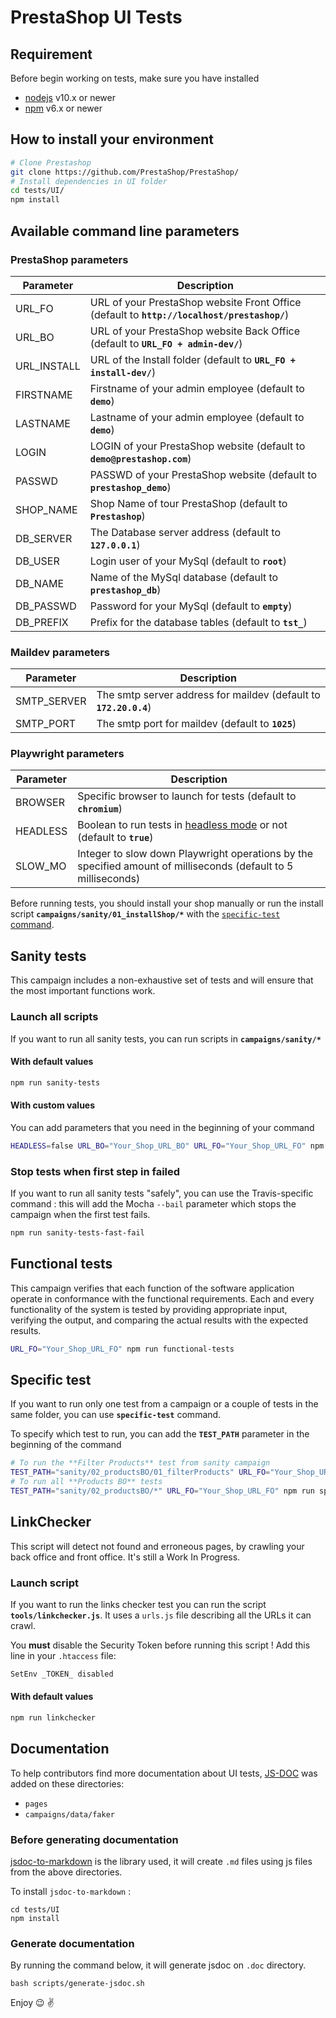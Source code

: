 # PrestaShop UI Tests

## Requirement

Before begin working on tests, make sure you have installed 

* [nodejs](https://nodejs.org/) v10.x or newer
* [npm](https://www.npmjs.com/) v6.x or newer

## How to install your environment

```bash
# Clone Prestashop
git clone https://github.com/PrestaShop/PrestaShop/
# Install dependencies in UI folder
cd tests/UI/
npm install
```

## Available command line parameters

### PrestaShop parameters

| Parameter           | Description      |
|---------------------|----------------- |
| URL_FO              | URL of your PrestaShop website Front Office (default to **`http://localhost/prestashop/`**) |
| URL_BO              | URL of your PrestaShop website Back Office (default to **`URL_FO + admin-dev/`**) |
| URL_INSTALL         | URL of the Install folder (default to **`URL_FO + install-dev/`**) |
| FIRSTNAME           | Firstname of your admin employee (default to **`demo`**) |
| LASTNAME            | Lastname of your admin employee (default to **`demo`**) |
| LOGIN               | LOGIN of your PrestaShop website (default to **`demo@prestashop.com`**) |
| PASSWD              | PASSWD of your PrestaShop website (default to **`prestashop_demo`**) |
| SHOP_NAME            | Shop Name of tour PrestaShop (default to **`Prestashop`**) |
| DB_SERVER           | The Database server address (default to **`127.0.0.1`**) |
| DB_USER             | Login user of your MySql (default to **`root`**) |
| DB_NAME             | Name of the MySql database (default to **`prestashop_db`**) |
| DB_PASSWD           | Password for your MySql (default to **`empty`**) |
| DB_PREFIX           | Prefix for the database tables (default to **`tst_`**) |

### Maildev parameters

| Parameter           | Description                                          |
|---------------------|----------------------------------------------------- |
| SMTP_SERVER             | The smtp server address for maildev (default to **`172.20.0.4`**)|
| SMTP_PORT            | The smtp port for maildev (default to **`1025`**)|

### Playwright parameters

| Parameter           | Description                                          |
|---------------------|----------------------------------------------------- |
| BROWSER             | Specific browser to launch for tests (default to **`chromium`**) |
| HEADLESS            | Boolean to run tests in [headless mode](https://en.wikipedia.org/wiki/Headless_software) or not (default to **`true`**) |
| SLOW_MO             | Integer to slow down Playwright operations by the specified amount of milliseconds (default to 5 milliseconds) |

Before running tests, you should install your shop manually or run the install script **`campaigns/sanity/01_installShop/*`** with the [`specific-test` command](README.md#specific-test).

## Sanity tests 

This campaign includes a non-exhaustive set of tests and will ensure that the most important functions work.

### Launch all scripts
If you want to run all sanity tests, you can run scripts in **`campaigns/sanity/*`**

#### With default values

```bash
npm run sanity-tests
```

#### With custom values
You can add parameters that you need in the beginning of your command 
```bash
HEADLESS=false URL_BO="Your_Shop_URL_BO" URL_FO="Your_Shop_URL_FO" npm run sanity-tests
```

### Stop tests when first step in failed
If you want to run all sanity tests "safely", you can use the Travis-specific command : this will add the Mocha `--bail` parameter which stops the campaign when the first test fails.

```bash
npm run sanity-tests-fast-fail
```

## Functional tests 
This campaign verifies that each function of the software application operate in conformance with the functional requirements. 
Each and every functionality of the system is tested by providing appropriate input, verifying the output, and comparing the actual results with the expected results.

```bash
URL_FO="Your_Shop_URL_FO" npm run functional-tests
```

## Specific test 
If you want to run only one test from a campaign or a couple of tests in the same folder, you can use **`specific-test`** command.

To specify which test to run, you can add the **`TEST_PATH`** parameter in the beginning of the command

```bash
# To run the **Filter Products** test from sanity campaign
TEST_PATH="sanity/02_productsBO/01_filterProducts" URL_FO="Your_Shop_URL_FO" npm run specific-test
# To run all **Products BO** tests 
TEST_PATH="sanity/02_productsBO/*" URL_FO="Your_Shop_URL_FO" npm run specific-test
```


## LinkChecker
This script will detect not found and erroneous pages, by crawling your back office and front office. It's still a Work In Progress.


### Launch script
If you want to run the links checker test you can run the script **`tools/linkchecker.js`**.
It uses a `urls.js` file describing all the URLs it can crawl.

You **must** disable the Security Token before running this script ! Add this line in your `.htaccess` file:

```bash
SetEnv _TOKEN_ disabled
``` 

#### With default values

```bash
npm run linkchecker
```

## Documentation

To help contributors find more documentation about UI tests, [JS-DOC](https://jsdoc.app/) was added on these directories:

- `pages`
- `campaigns/data/faker`

### Before generating documentation

[jsdoc-to-markdown](https://github.com/jsdoc2md/jsdoc-to-markdown) is the library used, it will create `.md` files using js files from the above directories.

To install `jsdoc-to-markdown` :
```shell
cd tests/UI
npm install
```

### Generate documentation

By running the command below, it will generate jsdoc on `.doc` directory.

```shell
bash scripts/generate-jsdoc.sh
```

Enjoy :wink: :v:
